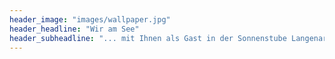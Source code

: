 ```yaml
---
header_image: "images/wallpaper.jpg"
header_headline: "Wir am See"
header_subheadline: "... mit Ihnen als Gast in der Sonnenstube Langenargen!"
---
```

